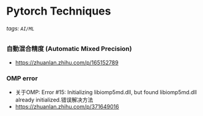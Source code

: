 # Pytorch Techniques


###### tags: `AI/ML`


### 自動混合精度 (Automatic Mixed Precision)
- https://zhuanlan.zhihu.com/p/165152789



### OMP error
- 关于OMP: Error #15: Initializing libiomp5md.dll, but found libiomp5md.dll already initialized.错误解决方法
- https://zhuanlan.zhihu.com/p/371649016